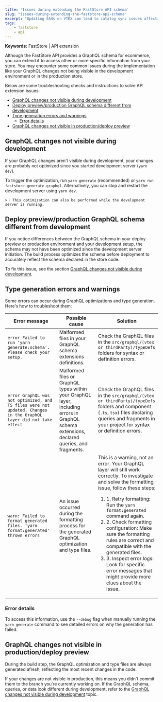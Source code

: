 ```yaml
---
title: 'Issues during extending the FastStore API schema'
slug: "issues-during-extending-the-faststore-api-schema"
excerpt: "Updating EANs on VTEX can lead to catalog sync issues affecting inventory."
tags:
    - faststore
    - api
---
```


**Keywords:** FastStore | API extension

Although the FastStore API provides a GraphQL schema for ecommerce, you can extend it to access other or more specific information from your store. You may encounter some common issues during the implementation like your GraphQL changes not being visible in the development environment or in the production store.

Below are some troubleshooting checks and instructions to solve API extension issues:

- [GraphQL changes not visible during development](#graphql-changes-not-visible-during-development)
- [Deploy preview/production GraphQL schema different from development](#deploy-previewproduction-graphql-schema-different-from-development)
- [Type generation errors and warnings](#type-generation-errors-and-warnings)
  - [Error details](#error-details)
- [GraphQL changes not visible in production/deploy preview](#graphql-changes-not-visible-in-productiondeploy-preview)

## GraphQL changes not visible during development

If your GraphQL changes aren't visible during development, your changes are probably not optimized since you started development server (`yarn dev`).

To trigger the optimization, run `yarn generate` (recommended) or `yarn run faststore generate-graphql`. Alternatively, you can stop and restart the development server using `yarn dev`.

    > ℹ️ This optimization can also be performed while the development server is running.

## Deploy preview/production GraphQL schema different from development

If you notice differences between the GraphQL schema in your deploy preview or production environment and your development setup, the schema may not have been optimized since the development server initiation. The build process optimizes the schema before deployment to accurately reflect the schema declared in the store code.

To fix this issue, see the section [GraphQL changes not visible during development](#graphql-changes-not-visible-during-development).

## Type generation errors and warnings

Some errors can occur during GraphQL optimizations and type generation. Here's how to troubleshoot them:

| **Error message** | **Possible cause** | **Solution** |
| ----------------- | ------------------ | ------------ |
| `error Failed to run 'yarn generate:schema'. Please check your setup.` | Malformed files in your GraphQL schema extensions definitions. | Check the GraphQL files in the `src/graphql/(vtex or thirdParty)/typeDefs` folders for syntax or definition errors. |
| `error GraphQL was not optimized, and TS files were not updated. Changes in the GraphQL layer did not take effect` | Malformed files or GraphQL types within your GraphQL layer, including errors in GraphQL schema extensions, declared queries, and fragments. | Check the GraphQL files in the `src/graphql/(vtex or thirdParty)/typeDefs` folders and component (`.ts`, `tsx`) files declaring queries and fragments in your project for syntax or definition errors. |
| `warn: Failed to format generated files. 'yarn format:generated' thrown errors` | An issue occurred during the formatting process for the generated GraphQL optimization and type files. | This is a warning, not an error. Your GraphQL layer will still work correctly. To investigate and solve the formatting issue, follow these steps: <ol><li>1. Retry formatting: Run the `yarn format:generated` command again.</li> <li>2. Check formatting configuration: Make sure the formatting rules are correct and compatible with the generated files.</li><li>3. Inspect error logs: Look for specific error messages that might provide more clues about the issue.</li></ol> |

### Error details

To access this information, use the `--debug` flag when manually running the `yarn generate` command to see detailed errors on why the generation has failed.

## GraphQL changes not visible in production/deploy preview

During the build step, the GraphQL optimization and type files are always generated afresh, reflecting the most recent changes in the code.

If your changes are not visible in production, this means you didn't commit them to the branch you're currently working on. If the GraphQL schema, queries, or data look different during development, refer to the [GraphQL changes not visible during development](#graphql-changes-not-visible-during-development) topic.
